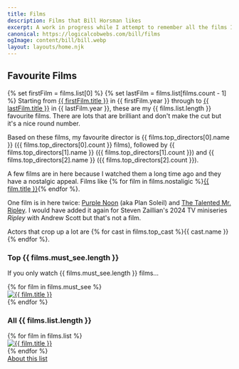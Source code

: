```yaml
---
title: Films
description: Films that Bill Horsman likes
excerpt: A work in progress while I attempt to remember all the films I like
canonical: https://logicalcobwebs.com/bill/films
ogImage: content/bill/bill.webp
layout: layouts/home.njk
---
```


## Favourite Films

{% set firstFilm = films.list[0] %}
{% set lastFilm = films.list[films.count - 1] %}
Starting from <a href="{{ firstFilm.slug }}">{{ firstFilm.title }}</a> in {{ firstFilm.year }} through to <a href="{{ lastFilm.slug }}">{{ lastFilm.title }}</a> in {{ lastFilm.year }}, these are my {{ films.list.length }} favourite films. There are lots that are brilliant and don't make the cut but it's a nice round number. 

Based on these films, my favourite director is {{ films.top_directors[0].name }} ({{ films.top_directors[0].count }} films), followed by {{ films.top_directors[1].name }} ({{ films.top_directors[1].count }}) and {{ films.top_directors[2].name }} ({{ films.top_directors[2].count }}).

A few films are in here because I watched them a long time ago and they have a nostalgic appeal. Films like <span class="sentence-list">{% for film in films.nostaligic %}<span><a href="{{ film.slug }}">{{ film.title }}</a></span>{% endfor %}</span>.

One film is in here twice: <a href="purple-noon">Purple Noon</a> (aka Plan Soleil) and <a href="the-talented-mr-ripley">The Talented Mr. Ripley</a>. I would have added it again for Steven Zaillian's 2024 TV miniseries <em>Ripley</em> with Andrew Scott but that's not a film.

Actors that crop up a lot are <span class="sentence-list">{% for cast in films.top_cast %}<span>{{ cast.name }}</span>{% endfor %}</span>.

### Top {{ films.must_see.length }}
If you only watch {{ films.must_see.length }} films&hellip;

<div class="film-list short">
{% for film in films.must_see %}
<div><a href="{{ film.slug }}"><img src="{{ film.poster }}" alt="{{ film.title }}"></a></div>
{% endfor %}
</div>

### All {{ films.list.length }}

<div class="film-list">
{% for film in films.list %}
<div><a href="{{ film.slug }}"><img src="{{ film.poster }}" alt="{{ film.title }}"></a></div>
{% endfor %}
</div>

<footer>
  <a href="about">About this list</a>
</footer>
